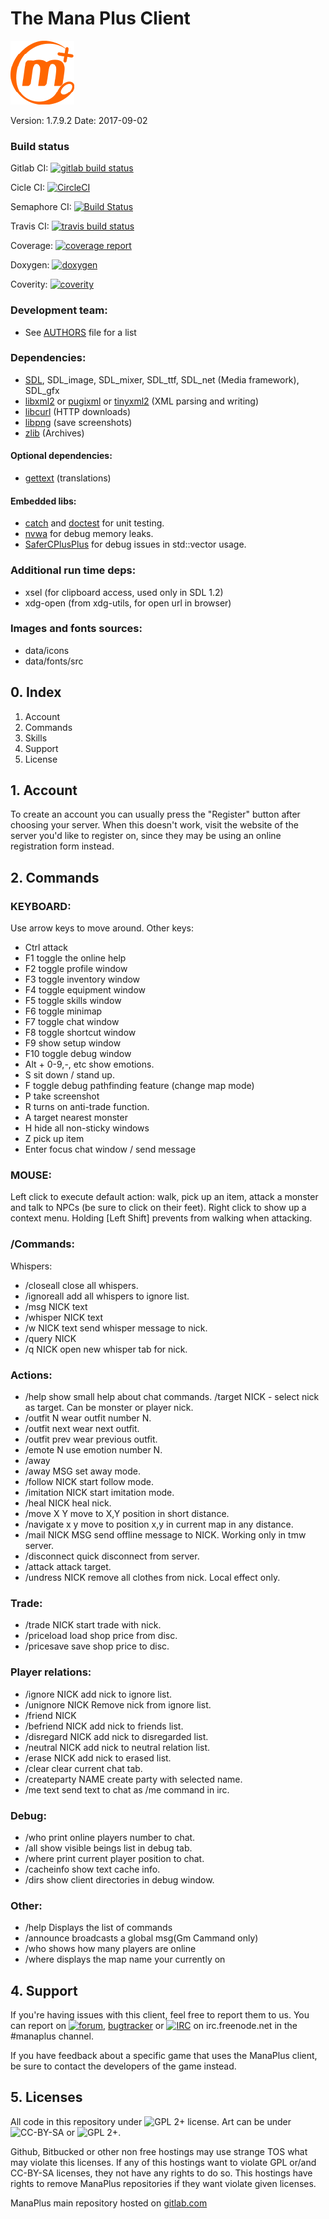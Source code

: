 # The Mana Plus Client

![ManaPlus logo](data/icons/manaplus.png)

Version: 1.7.9.2        Date: 2017-09-02

### Build status

Gitlab CI: [![gitlab build status](https://gitlab.com/manaplus/manaplus/badges/master/build.svg)](https://gitlab.com/manaplus/manaplus/commits/master)

Cicle CI: [![CircleCI](https://circleci.com/gh/ManaPlus/ManaPlus/tree/master.svg?style=svg)](https://circleci.com/gh/ManaPlus/ManaPlus/tree/master)

Semaphore CI: [![Build Status](https://semaphoreci.com/api/v1/4144/manaplus/branches/master/badge.svg)](https://semaphoreci.com/4144/manaplus)

Travis CI: [![travis build status](https://travis-ci.org/ManaPlus/ManaPlus.svg?branch=master)](https://travis-ci.org/ManaPlus/ManaPlus/builds/)

Coverage: [![coverage report](https://gitlab.com/manaplus/manaplus/badges/master/coverage.svg)](http://stats.manaplus.org/gcov/gcc-6.html)

Doxygen: [![doxygen](https://img.shields.io/badge/Docs-Doxygen/manaplus-blue.svg)](http://stats.manaplus.org/docs/index.html)

Coverity: [![coverity](https://scan.coverity.com/projects/318/badge.svg)](https://scan.coverity.com/projects/manaplus)

### Development team:
 - See [AUTHORS](AUTHORS) file for a list

### Dependencies:

 - [SDL](http://libsdl.org/), SDL_image, SDL_mixer, SDL_ttf, SDL_net (Media framework), SDL_gfx
 - [libxml2](http://xmlsoft.org/) or [pugixml](http://pugixml.org/) or [tinyxml2](http://www.grinninglizard.com/tinyxml2/) (XML parsing and writing)
 - [libcurl](http://curl.haxx.se/) (HTTP downloads)
 - [libpng](http://www.libpng.org/) (save screenshots)
 - [zlib](http://zlib.net/) (Archives)

#### Optional dependencies:

 - [gettext](https://www.gnu.org/software/gettext/) (translations)

#### Embedded libs:

  - [catch](https://github.com/philsquared/Catch) and [doctest](https://github.com/onqtam/doctest) for unit testing.
  - [nvwa](https://github.com/adah1972/nvwa) for debug memory leaks.
  - [SaferCPlusPlus](https://github.com/duneroadrunner/SaferCPlusPlus) for debug issues in std::vector usage.

### Additional run time deps:
 - xsel (for clipboard access, used only in SDL 1.2)
 - xdg-open (from xdg-utils, for open url in browser)

### Images and fonts sources:
 - data/icons
 - data/fonts/src


## 0. Index

1. Account
2. Commands
3. Skills
4. Support
5. License

## 1. Account

To create an account you can usually press the "Register" button after
choosing your server. When this doesn't work, visit the website of the server
you'd like to register on, since they may be using an online registration
form instead.

## 2. Commands

### KEYBOARD:

Use arrow keys to move around. Other keys:

- Ctrl               attack
- F1                 toggle the online help
- F2                 toggle profile window
- F3                 toggle inventory window
- F4                 toggle equipment window
- F5                 toggle skills window
- F6                 toggle minimap
- F7                 toggle chat window
- F8                 toggle shortcut window
- F9                 show setup window
- F10                toggle debug window
- Alt + 0-9,-, etc   show emotions.
- S                  sit down / stand up.
- F                  toggle debug pathfinding feature (change map mode)
- P                  take screenshot
- R                  turns on anti-trade function.
- A                  target nearest monster
- H                  hide all non-sticky windows
- Z                  pick up item
- Enter              focus chat window / send message

### MOUSE:

Left click to execute default action: walk, pick up an item, attack a monster
and talk to NPCs (be sure to click on their feet). Right click to show up a
context menu. Holding [Left Shift] prevents from walking when attacking.

### /Commands:

Whispers:
- /closeall          close all whispers.
- /ignoreall         add all whispers to ignore list.
- /msg NICK text
- /whisper NICK text
- /w NICK text       send whisper message to nick.
- /query NICK
- /q NICK            open new whisper tab for nick.

### Actions:
- /help              show small help about chat commands. /target NICK - select nick as target. Can be monster or player nick.
- /outfit N          wear outfit number N.
- /outfit next       wear next outfit.
- /outfit prev       wear previous outfit.
- /emote N           use emotion number N.
- /away
- /away MSG          set away mode.
- /follow NICK       start follow mode.
- /imitation NICK    start imitation mode.
- /heal NICK         heal nick.
- /move X Y          move to X,Y position in short distance.
- /navigate x y      move to position x,y in current map in any distance.
- /mail NICK MSG     send offline message to NICK. Working only in tmw server.
- /disconnect        quick disconnect from server.
- /attack            attack target.
- /undress NICK      remove all clothes from nick. Local effect only.

### Trade:
- /trade NICK        start trade with nick.
- /priceload         load shop price from disc.
- /pricesave         save shop price to disc.

### Player relations:
- /ignore NICK       add nick to ignore list.
- /unignore NICK     Remove nick from ignore list.
- /friend NICK
- /befriend NICK     add nick to friends list.
- /disregard NICK    add nick to disregarded list.
- /neutral NICK      add nick to neutral relation list.
- /erase NICK        add nick to erased list.
- /clear             clear current chat tab.
- /createparty NAME  create party with selected name.
- /me text           send text to chat as /me command in irc.

### Debug:
- /who               print online players number to chat.
- /all               show visible beings list in debug tab.
- /where             print current player position to chat.
- /cacheinfo         show text cache info.
- /dirs              show client directories in debug window.

### Other:
- /help              Displays the list of commands
- /announce          broadcasts a global msg(Gm Cammand only)
- /who               shows how many players are online
- /where             displays the map name your currently on

## 4. Support

If you're having issues with this client, feel free to report them to us.
You can report on [![forum](https://img.shields.io/badge/forum-forums.themanaworld.org-yellow.svg)](http://forums.themanaworld.org/viewforum.php?f=12),
[bugtracker](http://bugs.evolonline.org) or
[![IRC](https://img.shields.io/badge/IRC-FreeNode/manaplus-yellow.svg)](webchat.freenode.net/?channels=manaplus)
on irc.freenode.net in the #manaplus channel.

If you have feedback about a specific game that uses the ManaPlus client, be sure
to contact the developers of the game instead.

## 5. Licenses

All code in this repository under ![GPL 2+](https://img.shields.io/badge/license-GPL2+-blue.svg) license. Art can be under ![CC-BY-SA](https://img.shields.io/badge/license-CC_BY_SA-blue.svg) or ![GPL 2+](https://img.shields.io/badge/license-GPL2+-blue.svg).

Github, Bitbucked or other non free hostings may use strange TOS what may violate this licenses. If any of this hostings want to violate GPL or/and CC-BY-SA licenses,
they not have any rights to do so. This hostings have rights to remove ManaPlus repositories if they want violate given licenses.

ManaPlus main repository hosted on [gitlab.com](https://gitlab.com/manaplus/manaplus/)
